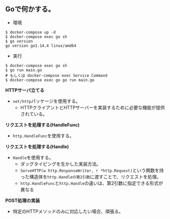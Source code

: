 ## Goで何かする。

- 環境
```sh:
$ docker-compose up -d
$ docker-compose exec go sh
$ go version
go version go1.14.4 linux/amd64
```

- 実行
```sh:
$ docker-compose exec go sh
$ go run main.go
# もしくは docker-compose exec Service Command
$ docker-compose exec go go run main.go
```

**HTTPサーバ立てる**
- `net/http`パッケージを使用する。
  - HTTPクライアントとHTTPサーバーを実装するために必要な機能が提供されている。

**リクエストを処理する(HandleFunc)**
- `http.HandleFunc`を使用する。

**リクエストを処理する(Handle)**
- `Handle`を使用する。
  - ダッグタイピングを生かした実装方法。
  - `ServeHTTP(w http.ResponseWriter, r *http.Request)`という関数を持った構造体を`http.Handleの第2引数`に渡すことで、リクエストを処理。
  - `http.HandleFunc`と`http.Handle`の違いは、第2引数に指定できる形式が異なる

**POST処理の実装**
- 特定のHTTPメソッドのみに対応したい場合、頑張る。
